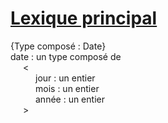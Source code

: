 # <ins>Lexique principal</ins>

<p>
{Type composé : Date}<br>
date : un type composé de<br>
<span STYLE="padding:0 0 0 20px;"></span><<br>
  <span STYLE="padding:0 0 0 40px;">jour : un entier</span><br>
  <span STYLE="padding:0 0 0 40px;">mois : un entier</span><br>
  <span STYLE="padding:0 0 0 40px;">année : un entier</span><br>
<span STYLE="padding:0 0 0 20px;">></span><br>
</p>
